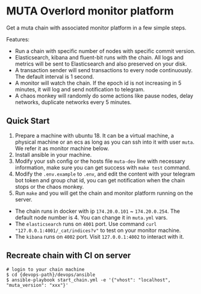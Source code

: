 # MUTA Overlord monitor platform

Get a muta chain with associated monitor platform in a few simple steps.

Features:
- Run a chain with specific number of nodes with specific commit version.
- Elasticsearch, kibana and fluent-bit runs with the chain. All logs and metrics will be sent to Elasticsearch and also preserved on your disk.
- A transaction sender will send transactions to every node continuously. The default interval is 1 second.
- A monitor will watch the chain. If the epoch id is not increasing in 5 minutes, it will log and send notification to telegram.
- A chaos monkey will randomly do some actions like pause nodes, delay networks, duplicate networks every 5 minutes.


## Quick Start

1. Prepare a machine with ubuntu 18. It can be a virtual machine, a physical machine or an ecs as long as you can ssh into it with user `muta`. We refer it as monitor machine below.
2. Install ansible in your machine.
3. Modify your ssh config or the hosts file `muta-dev` line with necessary information, make sure you can get success with `make test` command.
4. Modify the `.env.example` to `.env`, and edit the content with your telegram bot token and group chat id, you can get notification when the chain stops or the chaos monkey.
5. Run `make` and you will get the chain and monitor platform running on the server.


- The chain runs in docker with ip `174.20.0.101` ~ `174.20.0.254`. The default node number is 4. You can change it in `muta.yml` vars.
- The `elasticsearch` runs on `4001` port. Use command `curl "127.0.0.1:4001/_cat/indices?v"` to test on your monitor machine.
- The `kibana` runs on `4002` port. Visit `127.0.0.1:4002` to interact with it.

## Recreate chain with CI on server

```
# login to your chain machine
$ cd {devops-path}/devops/ansible
$ ansible-playbook start_chain.yml -e '{"vhost": "localhost", "muta_version": "xxx"}'
```